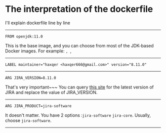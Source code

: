 # The interpretation of the dockerfile

I'll explain dockerfile line by line

---

`FROM openjdk:11.0`

This is the base image, and you can choose from most of the JDK-based Docker images.
For example: ``, ``, 

---

`LABEL maintainer="haxqer <haxqer666@gmail.com>" version="8.11.0"`



---

`ARG JIRA_VERSION=8.11.0`

That's very important~~~
You can query [this site](https://www.atlassian.com/software/jira/download) for the latest version of JIRA and replace the value of JIRA_VERSION.


---

`ARG JIRA_PRODUCT=jira-software`

It doesn't matter.
You have 2 options :`jira-software` `jira-core`. Usually, choose `jira-software`.

---


